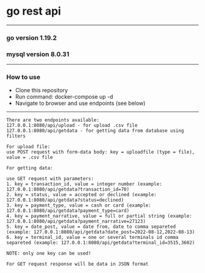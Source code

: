 # go rest api
____
### go version 1.19.2
### mysql version 8.0.31

____
### How to use
- Clone this repository 
- Run command: docker-compose up -d
- Navigate to browser and use endpoints (see below)

____
```
There are two endpoints available:
127.0.0.1:8080/api/upload - for upload .csv file
127.0.0.1:8080/api/getdata - for getting data from database using filters

For upload file:
use POST request with form-data body: key = uploadfile (type = file), value = .csv file

For getting data:

use GET request with parameters:
1. key = transaction_id, value = integer number (example: 127.0.0.1:8080/api/getdata?transaction_id=70)
2. key = status, value = accepted or declined (example: 127.0.0.1:8080/api/getdata?status=declined)
3. key = payment_type, value = cash or card (example: 127.0.0.1:8080/api/getdata?payment_type=card)
4. key = payment_narrative, value = full or partial string (example: 127.0.0.1:8080/api/getdata?payment_narrative=27123)
5. key = date_post, value = date from, date to comma separeted (example: 127.0.0.1:8080/api/getdata?date_post=2022-08-12,2022-08-13)
6. key = terminal_id, value = one or several terminals id comma separeted (example: 127.0.0.1:8080/api/getdata?terminal_id=3515,3602)

NOTE: only one key can be used!

For GET request response will be data in JSON format

```
